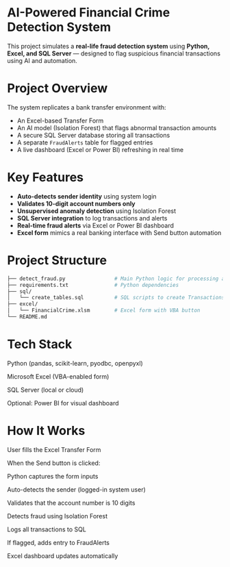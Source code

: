 #  AI-Powered Financial Crime Detection System

This project simulates a **real-life fraud detection system** using **Python, Excel, and SQL Server** — designed to flag suspicious financial transactions using AI and automation.


# Project Overview

The system replicates a bank transfer environment with:

-  An Excel-based Transfer Form
-  An AI model (Isolation Forest) that flags abnormal transaction amounts
-  A secure SQL Server database storing all transactions
-  A separate `FraudAlerts` table for flagged entries
-  A live dashboard (Excel or Power BI) refreshing in real time


# Key Features

- **Auto-detects sender identity** using system login
- **Validates 10-digit account numbers only**
- **Unsupervised anomaly detection** using Isolation Forest
- **SQL Server integration** to log transactions and alerts
- **Real-time fraud alerts** via Excel or Power BI dashboard
- **Excel form** mimics a real banking interface with Send button automation


# Project Structure

```bash
├── detect_fraud.py                # Main Python logic for processing and fraud detection
├── requirements.txt               # Python dependencies
├── sql/
│   └── create_tables.sql          # SQL scripts to create Transactions and FraudAlerts tables
├── excel/
│   └── FinancialCrime.xlsm        # Excel form with VBA button
└── README.md
```

# Tech Stack
Python (pandas, scikit-learn, pyodbc, openpyxl)

Microsoft Excel (VBA-enabled form)

SQL Server (local or cloud)

Optional: Power BI for visual dashboard


# How It Works
User fills the Excel Transfer Form

When the Send button is clicked:

Python captures the form inputs

Auto-detects the sender (logged-in system user)

Validates that the account number is 10 digits

Detects fraud using Isolation Forest

Logs all transactions to SQL

If flagged, adds entry to FraudAlerts

Excel dashboard updates automatically
